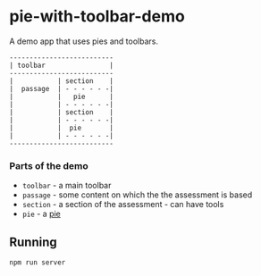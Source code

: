 # pie-with-toolbar-demo

A demo app that uses pies and toolbars.


```
--------------------------
| toolbar                |
--------------------------
|           | section    |
|  passage  | - - - - - -| 
|           |   pie      | 
|           | - - - - - -|
|           | section    | 
|           | - - - - - -|
|           |  pie       | 
|           | - - - - - -|
--------------------------
```

### Parts of the demo 
* `toolbar` - a main toolbar
* `passage` - some content on which the the assessment is based
* `section` - a section of the assessment - can have tools
* `pie` - a [pie](https://github.com/PieLabs/pie-docs)

## Running 

```shell
npm run server
```
